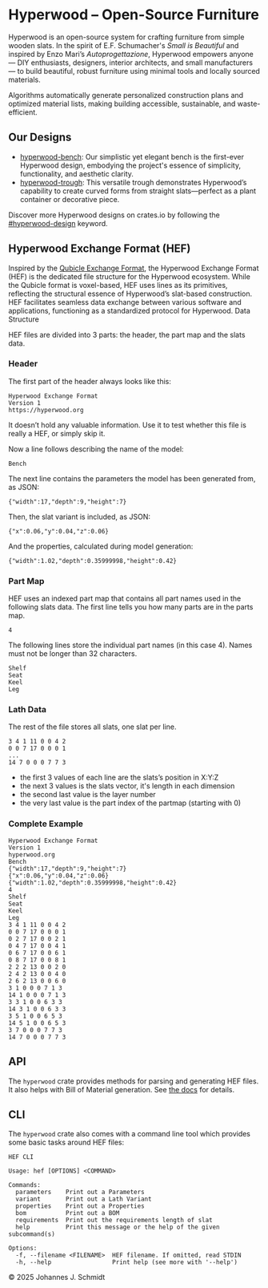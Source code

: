 # Hyperwood – Open-Source Furniture

Hyperwood is an open-source system for crafting furniture from simple wooden slats. In the spirit of E.F. Schumacher's _Small is Beautiful_ and inspired by Enzo Mari’s _Autoprogettazione_, Hyperwood empowers anyone — DIY enthusiasts, designers, interior architects, and small manufacturers — to build beautiful, robust furniture using minimal tools and locally sourced materials.

Algorithms automatically generate personalized construction plans and optimized material lists, making building accessible, sustainable, and waste-efficient.


## Our Designs
* [hyperwood-bench](https://github.com/jo/hyperwood-bench): Our simplistic yet elegant bench is the first-ever Hyperwood design, embodying the project's essence of simplicity, functionality, and aesthetic clarity.
* [hyperwood-trough](https://github.com/jo/hyperwood-trough): This versatile trough demonstrates Hyperwood’s capability to create curved forms from straight slats—perfect as a plant container or decorative piece.

Discover more Hyperwood designs on crates.io by following the [#hyperwood-design](https://crates.io/keywords/hyperwood-design) keyword.

## Hyperwood Exchange Format (HEF)

Inspired by the [Qubicle Exchange Format](https://getqubicle.com/qubicle/documentation/docs/file/qef/), the Hyperwood Exchange Format (HEF) is the dedicated file structure for the Hyperwood ecosystem. While the Qubicle format is voxel-based, HEF uses lines as its primitives, reflecting the structural essence of Hyperwood’s slat-based construction. HEF facilitates seamless data exchange between various software and applications, functioning as a standardized protocol for Hyperwood.
Data Structure

HEF files are divided into 3 parts: the header, the part map and the slats data.

### Header

The first part of the header always looks like this:
```
Hyperwood Exchange Format
Version 1
https://hyperwood.org
```

It doesn’t hold any valuable information. Use it to test whether this file is really a HEF, or simply skip it.

Now a line follows describing the name of the model:
```
Bench
```

The next line contains the parameters the model has been generated from, as JSON:
```
{"width":17,"depth":9,"height":7}
```

Then, the slat variant is included, as JSON:
```
{"x":0.06,"y":0.04,"z":0.06}
```

And the properties, calculated during model generation:
```
{"width":1.02,"depth":0.35999998,"height":0.42}
```

### Part Map

HEF uses an indexed part map that contains all part names used in the following slats data. The first line tells you how many parts are in the parts map.
```
4
```

The following lines store the individual part names (in this case 4). Names must not be longer than 32 characters.
```
Shelf
Seat
Keel
Leg
```

### Lath Data

The rest of the file stores all slats, one slat per line.
```
3 4 1 11 0 0 4 2
0 0 7 17 0 0 0 1
...
14 7 0 0 0 7 7 3
```

- the first 3 values of each line are the slats’s position in X:Y:Z
- the next 3 values is the slats vector, it's length in each dimension
- the second last value is the layer number
- the very last value is the part index of the partmap (starting with 0)

### Complete Example
```
Hyperwood Exchange Format
Version 1
hyperwood.org
Bench
{"width":17,"depth":9,"height":7}
{"x":0.06,"y":0.04,"z":0.06}
{"width":1.02,"depth":0.35999998,"height":0.42}
4
Shelf
Seat
Keel
Leg
3 4 1 11 0 0 4 2
0 0 7 17 0 0 0 1
0 2 7 17 0 0 2 1
0 4 7 17 0 0 4 1
0 6 7 17 0 0 6 1
0 8 7 17 0 0 8 1
2 2 2 13 0 0 2 0
2 4 2 13 0 0 4 0
2 6 2 13 0 0 6 0
3 1 0 0 0 7 1 3
14 1 0 0 0 7 1 3
3 3 1 0 0 6 3 3
14 3 1 0 0 6 3 3
3 5 1 0 0 6 5 3
14 5 1 0 0 6 5 3
3 7 0 0 0 7 7 3
14 7 0 0 0 7 7 3
```

## API
The `hyperwood` crate provides methods for parsing and generating HEF files. It also helps with Bill of Material generation. See [the docs](https://docs.rs/hyperwood/0.1.0/hyperwood/) for details.

## CLI
The `hyperwood` crate also comes with a command line tool which provides some basic tasks around HEF files:
```
HEF CLI

Usage: hef [OPTIONS] <COMMAND>

Commands:
  parameters    Print out a Parameters
  variant       Print out a Lath Variant
  properties    Print out a Properties
  bom           Print out a BOM
  requirements  Print out the requirements length of slat
  help          Print this message or the help of the given subcommand(s)

Options:
  -f, --filename <FILENAME>  HEF filename. If omitted, read STDIN
  -h, --help                 Print help (see more with '--help')
```

© 2025 Johannes J. Schmidt
